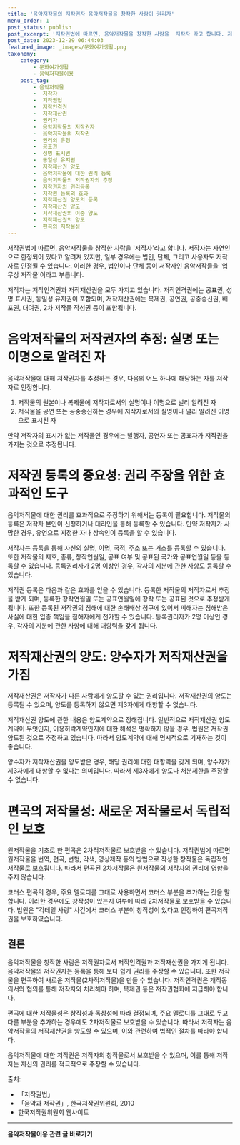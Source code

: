 ```yaml
---
title: '음악저작물의 저작권자 음악저작물을 창작한 사람이 권리자'
menu_order: 1
post_status: publish
post_excerpt: '저작권법에 따르면, 음악저작물을 창작한 사람을  저작자 라고 합니다. 저작자는 자연인으로 한정되어 있다고 알려져 있지만, 일부 경우에는 법인, 단체, 그리고 사용자도 저작자로 인정될 수 있습니다. 이러한 경우, 법인이나 단체 등이 저작자인 음악저작물을  업무상 저작물 이라고 부릅니다.'
post_date: 2023-12-29 06:44:03
featured_image: _images/문화여가생활.png
taxonomy:
    category:
        - 문화여가생활
        - 음악저작물이용
    post_tag:
        - 음악저작물
        -  저작자
        -  저작권법
        -  저작인격권
        -  저작재산권
        -  권리자
        -  음악저작물의 저작권자
        -  음악저작물의 저작권
        -  권리의 유형
        -  공표권
        -  성명 표시권
        -  동일성 유지권
        -  저작재산권 양도
        -  음악저작물에 대한 권리 등록
        -  음악저작물의 저작권자의 추정
        -  저작권자의 권리등록
        -  저작권 등록의 효과
        -  저작재산권 양도의 등록
        -  저작재산권 양도
        -  저작재산권의 이중 양도
        -  저작재산권의 양도
        -  편곡의 저작물성
---
```



저작권법에 따르면, 음악저작물을 창작한 사람을 '저작자'라고 합니다. 저작자는 자연인으로 한정되어 있다고 알려져 있지만, 일부 경우에는 법인, 단체, 그리고 사용자도 저작자로 인정될 수 있습니다. 이러한 경우, 법인이나 단체 등이 저작자인 음악저작물을 '업무상 저작물'이라고 부릅니다.

저작자는 저작인격권과 저작재산권을 모두 가지고 있습니다. 저작인격권에는 공표권, 성명 표시권, 동일성 유지권이 포함되며, 저작재산권에는 복제권, 공연권, 공중송신권, 배포권, 대여권, 2차 저작물 작성권 등이 포함됩니다.

# 음악저작물의 저작권자의 추정: 실명 또는 이명으로 알려진 자

음악저작물에 대해 저작권자를 추정하는 경우, 다음의 어느 하나에 해당하는 자를 저작자로 인정합니다.

1. 저작물의 원본이나 복제물에 저작자로서의 실명이나 이명으로 널리 알려진 자
2. 저작물을 공연 또는 공중송신하는 경우에 저작자로서의 실명이나 널리 알려진 이명으로 표시된 자

만약 저작자의 표시가 없는 저작물인 경우에는 발행자, 공연자 또는 공표자가 저작권을 가지는 것으로 추정됩니다.

# 저작권 등록의 중요성: 권리 주장을 위한 효과적인 도구

음악저작물에 대한 권리를 효과적으로 주장하기 위해서는 등록이 필요합니다. 저작물의 등록은 저작자 본인이 신청하거나 대리인을 통해 등록할 수 있습니다. 만약 저작자가 사망한 경우, 유언으로 지정한 자나 상속인이 등록을 할 수 있습니다.

저작자는 등록을 통해 자신의 실명, 이명, 국적, 주소 또는 거소를 등록할 수 있습니다. 또한 저작물의 제호, 종류, 창작연월일, 공표 여부 및 공표된 국가와 공표연월일 등을 등록할 수 있습니다. 등록권리자가 2명 이상인 경우, 각자의 지분에 관한 사항도 등록할 수 있습니다.

저작권 등록은 다음과 같은 효과를 얻을 수 있습니다. 등록한 저작물의 저작자로서 추정을 받게 되며, 등록한 창작연월일 또는 공표연월일에 창작 또는 공표된 것으로 추정받게 됩니다. 또한 등록된 저작권의 침해에 대한 손해배상 청구에 있어서 피해자는 침해받은 사실에 대한 입증 책임을 침해자에게 전가할 수 있습니다. 등록권리자가 2명 이상인 경우, 각자의 지분에 관한 사항에 대해 대항력을 갖게 됩니다.

# 저작재산권의 양도: 양수자가 저작재산권을 가짐

저작재산권은 저작자가 다른 사람에게 양도할 수 있는 권리입니다. 저작재산권의 양도는 등록될 수 있으며, 양도를 등록하지 않으면 제3자에게 대항할 수 없습니다.

저작재산권 양도에 관한 내용은 양도계약으로 정해집니다. 일반적으로 저작재산권 양도계약이 무엇인지, 이용허락계약인지에 대한 해석은 명확하지 않을 경우, 법원은 저작권 양도된 것으로 추정하고 있습니다. 따라서 양도계약에 대해 명시적으로 기재하는 것이 좋습니다.

양수자가 저작재산권을 양도받은 경우, 해당 권리에 대한 대항력을 갖게 되며, 양수자가 제3자에게 대항할 수 없다는 의미입니다. 따라서 제3자에게 양도나 처분제한을 주장할 수 없습니다.

# 편곡의 저작물성: 새로운 저작물로서 독립적인 보호

원저작물을 기초로 한 편곡은 2차적저작물로 보호받을 수 있습니다. 저작권법에 따르면 원저작물을 번역, 편곡, 변형, 각색, 영상제작 등의 방법으로 작성한 창작물은 독립적인 저작물로 보호됩니다. 따라서 편곡된 2차저작물은 원저작물의 저작자의 권리에 영향을 주지 않습니다.

코러스 편곡의 경우, 주요 멜로디를 그대로 사용하면서 코러스 부분을 추가하는 것을 말합니다. 이러한 경우에도 창작성이 있는지 여부에 따라 2차저작물로 보호받을 수 있습니다. 법원은 "칵테일 사랑" 사건에서 코러스 부분이 창작성이 있다고 인정하여 편곡저작권을 보호하였습니다.

## 결론


음악저작물을 창작한 사람은 저작권자로서 저작인격권과 저작재산권을 가지게 됩니다. 음악저작물의 저작권자는 등록을 통해 보다 쉽게 권리를 주장할 수 있습니다. 또한 저작물을 편곡하여 새로운 저작물(2차적저작물)을 만들 수 있습니다. 저작인격권은 개작동의서와 협의를 통해 저작자와 처리해야 하며, 복제권 등은 저작권협회에 지급해야 합니다.

편곡에 대한 저작물성은 창작성과 독창성에 따라 결정되며, 주요 멜로디를 그대로 두고 다른 부분을 추가하는 경우에도 2차저작물로 보호받을 수 있습니다. 따라서 저작자는 음악저작물의 저작재산권을 양도할 수 있으며, 이와 관련하여 법적인 절차를 따라야 합니다.

음악저작물에 대한 저작권은 저작자의 창작물로서 보호받을 수 있으며, 이를 통해 저작자는 자신의 권리를 적극적으로 주장할 수 있습니다.

출처:
- 「저작권법」
- 「음악과 저작권」, 한국저작권위원회, 2010
- 한국저작권위원회 웹사이트
<!-- wp:separator -->
<hr class="wp-block-separator has-alpha-channel-opacity"/>
<!-- /wp:separator -->

<!-- wp:group {"backgroundColor":"base","layout":{"type":"constrained"}} -->
<div class="wp-block-group has-base-background-color has-background"><!-- wp:paragraph {"align":"center","fontSize":"medium"} -->
<p class="has-text-align-center has-large-font-size"><strong>음악저작물이용 관련 글 바로가기</strong></p>
<!-- /wp:paragraph -->


<!-- wp:latest-posts
{"categories":[{"id":15931,"count":19,"description":"","link":"https://uknowlaw.com/category/%ec%9d%8c%ec%95%85%ec%a0%80%ec%9e%91%eb%ac%bc%ec%9d%b4%ec%9a%a9/","name":"음악저작물이용","slug":"음악저작물이용","taxonomy":"category","parent":0,"meta":[],"_links":{"self":[{"href":"https://uknowlaw.com/wp-json/wp/v2/categories/15931"}],"collection":[{"href":"https://uknowlaw.com/wp-json/wp/v2/categories"}],"about":[{"href":"https://uknowlaw.com/wp-json/wp/v2/taxonomies/category"}],"wp:post_type":[{"href":"https://uknowlaw.com/wp-json/wp/v2/posts?categories=15931"}],"curies":[{"name":"wp","href":"https://api.w.org/{rel}","templated":true}]}}],"postsToShow":100,"excerptLength":28,"postLayout":"grid","columns":2,"featuredImageAlign":"left","featuredImageSizeSlug":"large","fontSize":"small"} /--></div>
<!-- /wp:group -->